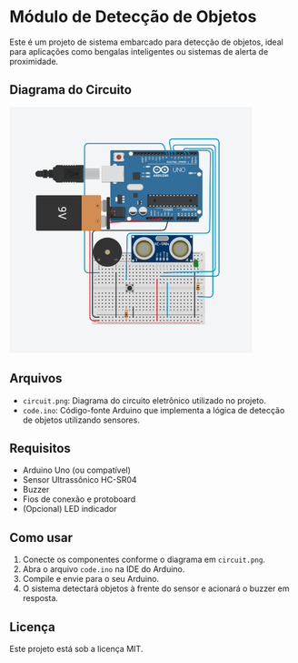 # Módulo de Detecção de Objetos

Este é um projeto de sistema embarcado para detecção de objetos, ideal para aplicações como bengalas inteligentes ou sistemas de alerta de proximidade.

## Diagrama do Circuito

![Diagrama do Circuito](circuit.png)

## Arquivos

- `circuit.png`: Diagrama do circuito eletrônico utilizado no projeto.
- `code.ino`: Código-fonte Arduino que implementa a lógica de detecção de objetos utilizando sensores.

## Requisitos

- Arduino Uno (ou compatível)
- Sensor Ultrassônico HC-SR04
- Buzzer
- Fios de conexão e protoboard
- (Opcional) LED indicador

## Como usar

1. Conecte os componentes conforme o diagrama em `circuit.png`.
2. Abra o arquivo `code.ino` na IDE do Arduino.
3. Compile e envie para o seu Arduino.
4. O sistema detectará objetos à frente do sensor e acionará o buzzer em resposta.

## Licença

Este projeto está sob a licença MIT.
